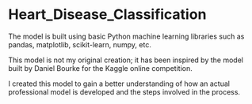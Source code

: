 # Heart_Disease_Classification
The model is built using basic Python machine learning libraries such as pandas, matplotlib, scikit-learn, numpy, etc.

This model is not my original creation; it has been inspired by the model built by Daniel Bourke for the Kaggle online competition.

I created this model to gain a better understanding of how an actual professional model is developed and the steps involved in the process.
